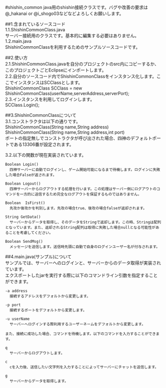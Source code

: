 #shishin_common
java用のshishin接続クラスです。バグや改善の要求は@_hakanai or @i_shogo03などなどよろしくお願いします。

##1.含まれているソースコード  
1.1.ShishinCommonClass.java  
    サーバー接続用のクラスです。基本的に編集する必要はありません。  
1.2.main.java  
    ShishinCommonClassを利用するためのサンプルソースコードです。  

##2.使い方  
2.1.ShishinCommonClass.javaを自分のプロジェクトのsrc内にコピーするか、このプロジェクトごとEclipseにインポートします。  
2.2.自分のソースコード内でShishinCommonClassをインスタンス化します。ここでインスタンスはSCClassとします。  
    ShishinCommonClass SCClass = new ShishinCommonClass(userName,serverAddress,serverPort);  
2.3.インスタンスを利用してログインします。  
    SCClass.Login();  

##3.ShishinCommonClassについて  
3.1.コンストラクタは以下の通りです。  
    ShishinCommonClass(String name,String address)  
    ShishinCommonClass(String name,String address,int port)  
  ポートの指定無しでコンストラクタが呼び出された場合、四神のデフォルトポートである13306番が設定されます。  

3.2.以下の関数が現在実装されています。  

    Boolean Login()  
      四神サーバーに自動でログインし、ゲーム開始可能になるまで待機します。ログインに失敗した場合Falseが返されます。  

    Boolean Logout()  
      四神サーバーからログアウトする処理を行います。この処理はサーバー側にログアウトのコマンドを一方的に送信するため完全なログアウトを保証するものではありません。  

    Boolean  IsFirst()  
      先攻か後攻かを判別します。先攻の場合true、後攻の場合falseが返却されます。  

    String GetData()  
      サーバーからデータを取得し、そのデータをStringで返却します。この時、Stringは配列となっています。また、返却されるString配列は取得に失敗した場合nullとなる可能性があることを考慮してください。  

    Boolean SendMsg()  
      メッセージを送信します。送信時先頭に自動で自身のログインユーザー名が付与されます。  


##4.main.java(サンプル)について  
    サンプルでは、サーバーへのログインと、サーバーからのデータ取得が実装されています。  
    エクスポートしたjarを実行する際に以下のコマンドライン引数を指定することができます。  


    -a address
      接続するアドレスをデフォルトから変更します。

    -p port
      接続するポートをデフォルトから変更します。

    -u userName
      サーバーへログインする際利用するユーザーネームをデフォルトから変更します。

    また、接続に成功した場合、コマンドを待機します。以下のコマンドを入力することができます。  

    q
      サーバーからログアウトします。
    
    c 
      cを入力後、送信したい文字列を入力することによってサーバーにチャットを送信します。

    g
      サーバーからデータを取得します。


